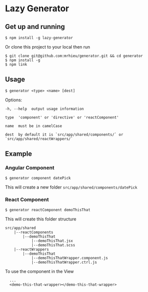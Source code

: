 # Lazy Generator

## Get up and running

```
$ npm install -g lazy-generator
```

Or clone this project to your local then run

```
$ git clone git@github.com:mrhieu/generator.git && cd generator
$ npm install -g
$ npm link
```

## Usage

```
$ generator <type> <name> [dest]
```

  Options:

    -h, --help  output usage information

    type  'component' or 'directive' or 'reactComponent'

    name  must be in camelCase

    dest  by default it is `src/app/shared/components/` or `src/app/shared/reactWrappers/`


## Example

### Angular Component

```
$ generator component datePick
```

This will create a new folder `src/app/shared/components/datePick`

### React Component

```
$ generator reactComponent demoThisThat
```

This will create this folder structure

```
src/app/shared
    |--reactComponents
        |--demoThisThat
            |--demoThisThat.jsx
            |--demoThisThat.scss
    |--reactWrappers
        |--demoThisThat
            |--demoThisThatWrapper.component.js
            |--demoThisThatWrapper.ctrl.js
```

To use the component in the View

```
  ...
  <demo-this-that-wrapper></demo-this-that-wrapper>
```
